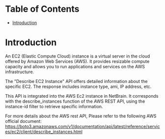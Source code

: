 # Table of Contents
- [Introduction](#introduction)


# Introduction <a name="introduction"></a>
An EC2 (Elastic Compute Cloud) instance is a virtual server in the cloud offered by Amazon Web Services (AWS). It provides resizable compute capacity and allows you to run applications and services on the AWS infrastructure.



The "Describe EC2 Instance" API offers detailed information about the specific EC2. The response includes instance type, ami, IP address, etc.

This API is integrated into the AWS Ec2 instance in NetBrain. It corresponds with the describe_instances function of the AWS REST API, using the instance-id filter to retrieve specific information.



For more details about the AWS rest API, Please refer to the following AWS official document: https://boto3.amazonaws.com/v1/documentation/api/latest/reference/services/ec2/client/describe_instances.html